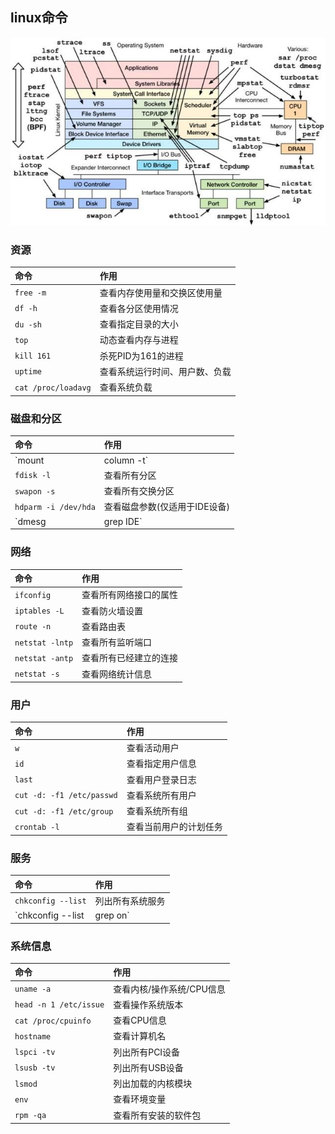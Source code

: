 ## linux命令
![mmexport1568724406740.jpg](https://raw.githubusercontent.com/itisl/Pic_Bed/master/img/mmexport1568724406740.jpg)

### 资源
| 命令                | 作用                           |
| :------------------ | :----------------------------- |
| `free -m`           | 查看内存使用量和交换区使用量   |
| `df -h`             | 查看各分区使用情况             |
| `du -sh`            | 查看指定目录的大小             |
| `top`               | 动态查看内存与进程             |
| `kill 161`          | 杀死PID为161的进程             |
| `uptime`            | 查看系统运行时间、用户数、负载 |
| `cat /proc/loadavg` | 查看系统负载                   |

### 磁盘和分区
| 命令                 | 作用                          |
| :------------------- | :---------------------------- |
| `mount | column -t`  | 查看挂接的分区状态            |
| `fdisk -l`           | 查看所有分区                  |
| `swapon -s`          | 查看所有交换分区              |
| `hdparm -i /dev/hda` | 查看磁盘参数(仅适用于IDE设备) |
| `dmesg | grep IDE`   | 查看启动时IDE设备检测状况     |
### 网络
| 命令            | 作用                   |
| :-------------- | :--------------------- |
| `ifconfig`      | 查看所有网络接口的属性 |
| `iptables -L`   | 查看防火墙设置         |
| `route -n`      | 查看路由表             |
| `netstat -lntp` | 查看所有监听端口       |
| `netstat -antp` | 查看所有已经建立的连接 |
| `netstat -s`    | 查看网络统计信息       |

### 用户
| 命令                      | 作用                   |
| :------------------------ | :--------------------- |
| `w`                       | 查看活动用户           |
| `id`                      | 查看指定用户信息       |
| `last`                    | 查看用户登录日志       |
| `cut -d: -f1 /etc/passwd` | 查看系统所有用户       |
| `cut -d: -f1 /etc/group`  | 查看系统所有组         |
| `crontab -l`              | 查看当前用户的计划任务 |
### 服务
| 命令                         | 作用                   |
| :--------------------------- | :--------------------- |
| `chkconfig --list`           | 列出所有系统服务       |
| `chkconfig --list | grep on` | 列出所有启动的系统服务 |


### 系统信息
| 命令                   | 作用                      |
| :--------------------- | :------------------------ |
| `uname -a`             | 查看内核/操作系统/CPU信息 |
| `head -n 1 /etc/issue` | 查看操作系统版本          |
| `cat /proc/cpuinfo`    | 查看CPU信息               |
| `hostname`             | 查看计算机名              |
| `lspci -tv`            | 列出所有PCI设备           |
| `lsusb -tv`            | 列出所有USB设备           |
| `lsmod`                | 列出加载的内核模块        |
| `env`                  | 查看环境变量              |
| `rpm -qa`              | 查看所有安装的软件包      |
